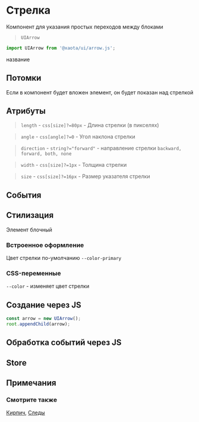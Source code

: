 # Стрелка
Компонент для указания простых переходов между блоками

> `UIArrow`

```javascript
import UIArrow from '@xaota/ui/arrow.js';
```

<ui-html>
  <ui-arrow></ui-arrow>
  <ui-arrow angle="-90deg" length="100px"></ui-arrow>
  <ui-arrow angle="90deg"></ui-arrow>
  <ui-arrow angle="60deg" size="20px"></ui-arrow>
  <ui-arrow angle="30deg" width="3px"></ui-arrow>
  <ui-arrow angle="-90deg" direction="backward"></ui-arrow>
  <ui-arrow angle="-90deg" direction="forward"></ui-arrow>
  <ui-arrow angle="-90deg" direction="both"></ui-arrow>
  <ui-arrow angle="-90deg" direction="none"></ui-arrow>
  <ui-arrow length="120px" angle="280deg">название</ui-arrow>
</ui-html>

## Потомки
Если в компонент будет вложен элемент, он будет показан над стрелкой

## Атрибуты

> `length` - `css[size]?=80px` - Длина стрелки (в пикселях)

> `angle` - `css[angle]?=0` - Угол наклона стрелки

> `direction` - `string?="forward"` - направление стрелки `backward, forward, both, none`

> `width` - `css[size]?=1px` - Толщина стрелки

> `size` - `css[size]?=16px` - Размер указателя стрелки

## События

## Стилизация
Элемент блочный

### Встроенное оформление
Цвет стрелки по-умолчанию `--color-primary`

### CSS-переменные
`--color` - изменяет цвет стрелки

## Создание через JS

```javascript
const arrow = new UIArrow();
root.appendChild(arrow);
```

## Обработка событий через JS

## Store

## Примечания

### Смотрите также
[Кирпич](#brick), [Следы](#breadcrumbs)

